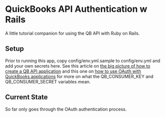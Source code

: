 # QuickBooks API Authentication w Rails

A little tutorial companion for using the QB API with Ruby on Rails.

## Setup
Prior to running this app, copy config/env.yml.sample to config/env.yml and add your own secrets here. See this article on [the big picture of how to create a QB API application](http://nurelm.com/quickbooks-api-integration-1-the-basics/) and this one on [how to use OAuth with QuickBooks applications](http://nurelm.com/quickbooks-api-integration-2-the-horrors-of-oauth/) for more on what the QB_CONSUMER_KEY and QB_CONSUMER_SECRET variables mean.

## Current State
So far only goes through the OAuth authentication process.
